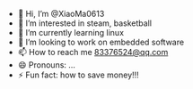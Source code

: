 - 👋 Hi, I’m @XiaoMa0613
- 👀 I’m interested in steam, basketball
- 🌱 I’m currently learning linux
- 💞️ I’m looking to work on embedded software
- 📫 How to reach me 83376524@qq.com
- 😄 Pronouns: ...
- ⚡ Fun fact: how to save money!!!

<!---
durant35-MCY/durant35-MCY is a ✨ special ✨ repository because its `README.md` (this file) appears on your GitHub profile.
You can click the Preview link to take a look at your changes.
--->
